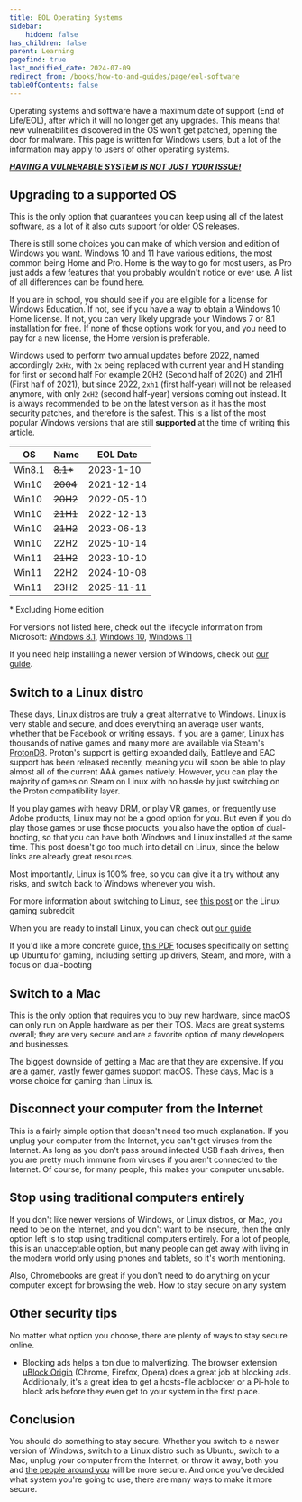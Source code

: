```yaml
---
title: EOL Operating Systems
sidebar:
    hidden: false
has_children: false
parent: Learning
pagefind: true
last_modified_date: 2024-07-09
redirect_from: /books/how-to-and-guides/page/eol-software
tableOfContents: false
---
```

Operating systems and software have a maximum date of support (End of Life/EOL), after which it will no longer get any upgrades. This means that new vulnerabilities discovered in the OS won't get patched, opening the door for malware. This page is written for Windows users, but a lot of the information may apply to users of other operating systems.

***[HAVING A VULNERABLE SYSTEM IS NOT JUST YOUR ISSUE!](/docs/safety-security/security-rant)***

## Upgrading to a supported OS
This is the only option that guarantees you can keep using all of the latest software, as a lot of it also cuts support for older OS releases.

There is still some choices you can make of which version and edition of Windows you want. Windows 10 and 11 have various editions, the most common being Home and Pro. Home is the way to go for most users, as Pro just adds a few features that you probably wouldn't notice or ever use. A list of all differences can be found [here](https://en.wikipedia.org/wiki/Windows_10_editions#Comparison_chart).

If you are in school, you should see if you are eligible for a license for Windows Education. If not, see if you have a way to obtain a Windows 10 Home license. If not, you can very likely upgrade your Windows 7 or 8.1 installation for free. If none of those options work for you, and you need to pay for a new license, the Home version is preferable.

Windows used to perform two annual updates before 2022, named accordingly `2xHx`, with `2x` being replaced with current year and H standing for first or second half For example 20H2 (Second half of 2020) and 21H1 (First half of 2021), but since 2022, `2xh1` (first half-year) will not be released anymore, with only `2xH2` (second half-year) versions coming out instead. It is always recommended to be on the latest version as it has the most security patches, and therefore is the safest. This is a list of the most popular Windows versions that are still **supported** at the time of writing this article.

|OS|Name|EOL Date|
|-|-|-|
|Win8.1|~~8.1*~~|2023-1-10|
|Win10|~~2004~~|2021-12-14|
|Win10|~~20H2~~|2022-05-10|
|Win10|~~21H1~~|2022-12-13|
|Win10|~~21H2~~|2023-06-13|
|Win10|22H2|2025-10-14|
|Win11|~~21H2~~|2023-10-10|
|Win11|22H2|2024-10-08|
|Win11|23H2|2025-11-11|

\* Excluding Home edition

For versions not listed here, check out the lifecycle information from Microsoft: [Windows 8.1](https://docs.microsoft.com/en-us/lifecycle/products/windows-81), [Windows 10](https://docs.microsoft.com/en-us/lifecycle/products/windows-10-home-and-pro), [Windows 11](https://docs.microsoft.com/en-us/lifecycle/products/windows-11-home-and-pro-version-21h2)

If you need help installing a newer version of Windows, check out [our guide](/windows).
## Switch to a Linux distro

These days, Linux distros are truly a great alternative to Windows. Linux is very stable and secure, and does everything an average user wants, whether that be Facebook or writing essays. If you are a gamer, Linux has thousands of native games and many more are available via Steam's [ProtonDB](https://www.protondb.com/). Proton's support is getting expanded daily, Battleye and EAC support has been released  recently, meaning you will soon be able to play almost all of the current AAA games natively. However, you can play the majority of games on Steam on Linux with no hassle by just switching on the Proton compatibility layer.

If you play games with heavy DRM, or play VR games, or frequently use Adobe products, Linux may not be a good option for you. But even if you do play those games or use those products, you also have the option of dual-booting, so that you can have both Windows and Linux installed at the same time. This post doesn't go too much into detail on Linux, since the below links are already great resources.

Most importantly, Linux is 100% free, so you can give it a try without any risks, and switch back to Windows whenever you wish.

For more information about switching to Linux, see [this post](https://www.reddit.com/r/linux_gaming/comments/edaq0s/guide_migrating_to_linux_in_2020/) on the Linux gaming subreddit

When you are ready to install Linux, you can check out [our guide](/docs/installations/install-linux)

If you'd like a more concrete guide, [this PDF](https://github.com/aaronfranke/Linux-tools/raw/master/ubuntu-only/qsg.pdf) focuses specifically on setting up Ubuntu for gaming, including setting up drivers, Steam, and more, with a focus on dual-booting
## Switch to a Mac

This is the only option that requires you to buy new hardware, since macOS can only run on Apple hardware as per their TOS. Macs are great systems overall; they are very secure and are a favorite option of many developers and businesses.

The biggest downside of getting a Mac are that they are expensive. If you are a gamer, vastly fewer games support macOS. These days, Mac is a worse choice for gaming than Linux is.

## Disconnect your computer from the Internet

This is a fairly simple option that doesn't need too much explanation. If you unplug your computer from the Internet, you can't get viruses from the Internet. As long as you don't pass around infected USB flash drives, then you are pretty much immune from viruses if you aren't connected to the Internet. Of course, for many people, this makes your computer unusable.

## Stop using traditional computers entirely

If you don't like newer versions of Windows, or Linux distros, or Mac, you need to be on the Internet, and you don't want to be insecure, then the only option left is to stop using traditional computers entirely. For a lot of people, this is an unacceptable option, but many people can get away with living in the modern world only using phones and tablets, so it's worth mentioning.

Also, Chromebooks are great if you don't need to do anything on your computer except for browsing the web.
How to stay secure on any system

## Other security tips
No matter what option you choose, there are plenty of ways to stay secure online.

* Blocking ads helps a ton due to malvertizing. The browser extension [uBlock Origin](https://ublockorigin.com/) (Chrome, Firefox, Opera) does a great job at blocking ads. Additionally, it's a great idea to get a hosts-file adblocker or a Pi-hole to block ads before they even get to your system in the first place.

<!--
* The browser extension HTTPS Everywhere (Chrome, Firefox, Opera) will automatically redirect you to the secure version of a website, if there is one. Firefox offers a native tool that does the same, you can check out the guide on how to enable it [here](https://blog.mozilla.org/security/2020/11/17/firefox-83-introduces-https-only-mode/). This is a simple and easy way to improve your security while browsing the web. 
-->

## Conclusion

You should do something to stay secure. Whether you switch to a newer version of Windows, switch to a Linux distro such as Ubuntu, switch to a Mac, unplug your computer from the Internet, or throw it away, both you and [the people around you](/docs/safety-security/security-rant) will be more secure. And once you've decided what system you're going to use, there are many ways to make it more secure.
